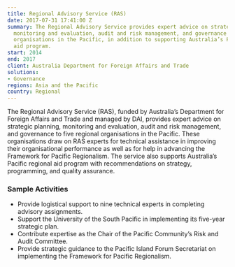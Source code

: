 ```yaml
---
title: Regional Advisory Service (RAS)
date: 2017-07-31 17:41:00 Z
summary: The Regional Advisory Service provides expert advice on strategic planning,
  monitoring and evaluation, audit and risk management, and governance to five regional
  organisations in the Pacific, in addition to supporting Australia’s Pacific regional
  aid program.
start: 2014
end: 2017
client: Australia Department for Foreign Affairs and Trade
solutions:
- Governance
regions: Asia and the Pacific
country: Regional
---
```


The Regional Advisory Service (RAS), funded by Australia’s Department for Foreign Affairs and Trade and managed by DAI, provides expert advice on strategic planning, monitoring and evaluation, audit and risk management, and governance to five regional organisations in the Pacific. These organisations draw on RAS experts for technical assistance in improving their organisational performance as well as for help in advancing the Framework for Pacific Regionalism. The service also supports Australia’s Pacific regional aid program with recommendations on strategy, programming, and quality assurance.

### Sample Activities
* Provide logistical support to nine technical experts in completing advisory assignments.
* Support the University of the South Pacific in implementing its five-year strategic plan.
* Contribute expertise as the Chair of the Pacific Community’s Risk and Audit Committee.
* Provide strategic guidance to the Pacific Island Forum Secretariat on implementing the Framework for Pacific Regionalism.